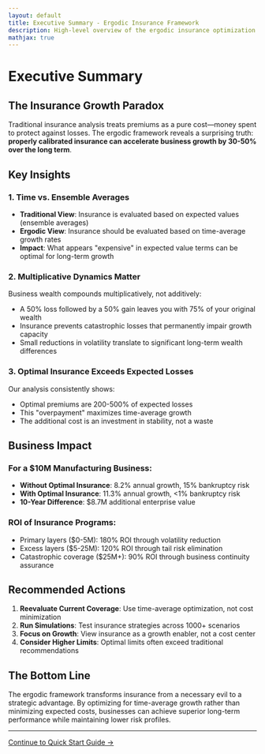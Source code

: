 ```yaml
---
layout: default
title: Executive Summary - Ergodic Insurance Framework
description: High-level overview of the ergodic insurance optimization framework for decision makers
mathjax: true
---
```


# Executive Summary

## The Insurance Growth Paradox

Traditional insurance analysis treats premiums as a pure cost—money spent to protect against losses. The ergodic framework reveals a surprising truth: **properly calibrated insurance can accelerate business growth by 30-50% over the long term**.

## Key Insights

### 1. Time vs. Ensemble Averages
- **Traditional View**: Insurance is evaluated based on expected values (ensemble averages)
- **Ergodic View**: Insurance should be evaluated based on time-average growth rates
- **Impact**: What appears "expensive" in expected value terms can be optimal for long-term growth

### 2. Multiplicative Dynamics Matter
Business wealth compounds multiplicatively, not additively:
- A 50% loss followed by a 50% gain leaves you with 75% of your original wealth
- Insurance prevents catastrophic losses that permanently impair growth capacity
- Small reductions in volatility translate to significant long-term wealth differences

### 3. Optimal Insurance Exceeds Expected Losses
Our analysis consistently shows:
- Optimal premiums are 200-500% of expected losses
- This "overpayment" maximizes time-average growth
- The additional cost is an investment in stability, not a waste

## Business Impact

### For a \$10M Manufacturing Business:
- **Without Optimal Insurance**: 8.2% annual growth, 15% bankruptcy risk
- **With Optimal Insurance**: 11.3% annual growth, <1% bankruptcy risk
- **10-Year Difference**: \$8.7M additional enterprise value

### ROI of Insurance Programs:
- Primary layers (\$0-5M): 180% ROI through volatility reduction
- Excess layers (\$5-25M): 120% ROI through tail risk elimination
- Catastrophic coverage (\$25M+): 90% ROI through business continuity assurance

## Recommended Actions

1. **Reevaluate Current Coverage**: Use time-average optimization, not cost minimization
2. **Run Simulations**: Test insurance strategies across 1000+ scenarios
3. **Focus on Growth**: View insurance as a growth enabler, not a cost center
4. **Consider Higher Limits**: Optimal limits often exceed traditional recommendations

## The Bottom Line

The ergodic framework transforms insurance from a necessary evil to a strategic advantage. By optimizing for time-average growth rather than minimizing expected costs, businesses can achieve superior long-term performance while maintaining lower risk profiles.

---

[Continue to Quick Start Guide →](/Ergodic-Insurance-Limits/docs/user_guide/quick_start)
